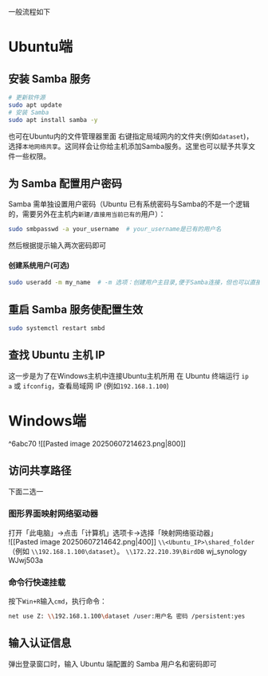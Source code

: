 一般流程如下
# Ubuntu端
## 安装 Samba 服务
```bash
# 更新软件源
sudo apt update
# 安装 Samba
sudo apt install samba -y
```
也可在Ubuntu内的文件管理器里面 右键指定局域网内的文件夹(例如`dataset`)，选择`本地网络共享`。这同样会让你给主机添加Samba服务。这里也可以赋予共享文件一些权限。

## 为 Samba 配置用户密码
Samba 需单独设置用户密码（Ubuntu 已有系统密码与Samba的不是一个逻辑的，需要另外在主机内`新建/直接用当前已有的`用户）：
```bash
sudo smbpasswd -a your_username  # your_username是已有的用户名
```
然后根据提示输入两次密码即可
#### 创建系统用户(可选)
```bash
sudo useradd -m my_name  # -m 选项：创建用户主目录,便于Samba连接，但也可以直接用原有用户
```

## 重启 Samba 服务使配置生效
```bash
sudo systemctl restart smbd
```
## 查找 Ubuntu 主机 IP
这一步是为了在Windows主机中连接Ubuntu主机所用
在 Ubuntu 终端运行 `ip a` 或 `ifconfig`，查看局域网 IP (例如`192.168.1.100`)


# Windows端

^6abc70
![[Pasted image 20250607214623.png|800]]

## 访问共享路径
下面二选一
### 图形界面映射网络驱动器
打开「此电脑」→点击「计算机」选项卡→选择「映射网络驱动器」  
![[Pasted image 20250607214642.png|400]]
    `\\<Ubuntu_IP>\shared_folder`（例如 `\\192.168.1.100\dataset`）。
    `\\172.22.210.39\BirdDB`
    wj_synology
    WJwj503a
    
### 命令行快速挂载
按下`Win+R`输入`cmd`，执行命令：
```bash
net use Z: \\192.168.1.100\dataset /user:用户名 密码 /persistent:yes
```
## 输入认证信息
弹出登录窗口时，输入 Ubuntu 端配置的 Samba 用户名和密码即可

